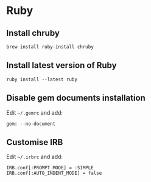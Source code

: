 # Ruby

## Install chruby

```
brew install ruby-install chruby
```

## Install latest version of Ruby

```
ruby install --latest ruby
```

## Disable gem documents installation

Edit `~/.gemrc` and add:

```
gem: --no-document
```

## Customise IRB

Edit `~/.irbrc` and add:

```
IRB.conf[:PROMPT_MODE] = :SIMPLE
IRB.conf[:AUTO_INDENT_MODE] = false
```

